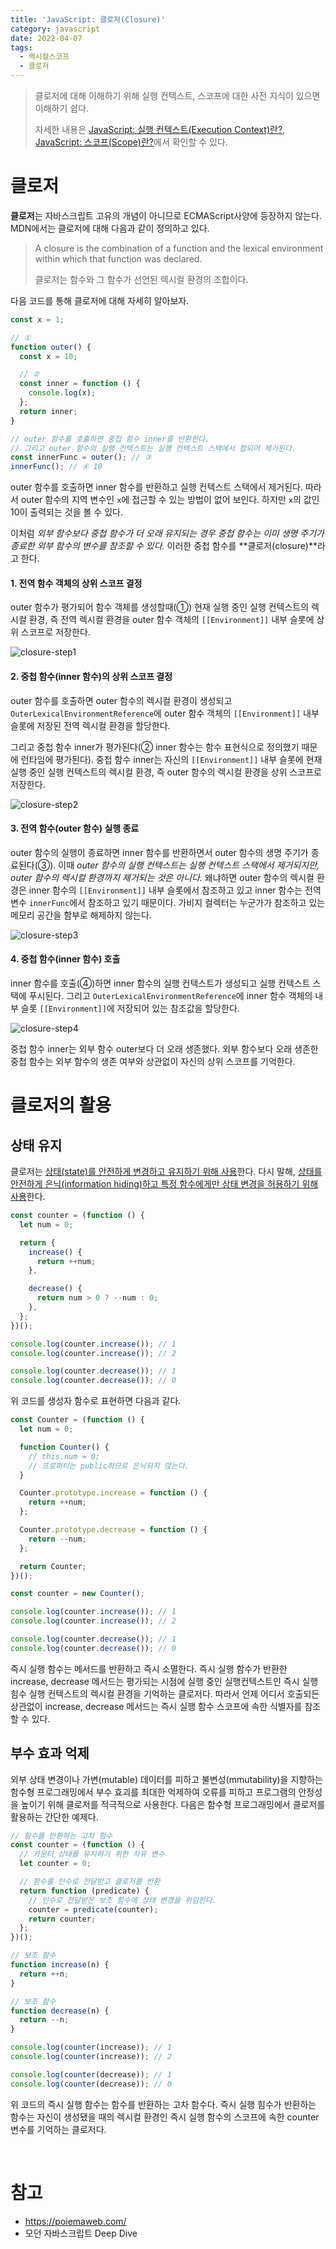 ```yaml
---
title: 'JavaScript: 클로저(Closure)'
category: javascript
date: 2022-04-07
tags:
  - 렉시컬스코프
  - 클로저
---
```


<blockquote variant="info">

클로저에 대해 이해하기 위해 실행 컨텍스트, 스코프에 대한 사전 지식이 있으면 이해하기 쉽다.

자세한 내용은 [JavaScript: 실행 컨텍스트(Execution Context)란?](https://chamdom.blog/execution-context/), [JavaScript: 스코프(Scope)란?](https://chamdom.blog/js-scope/)에서 확인할 수 있다.

</blockquote>

# 클로저

**클로저**는 자바스크립트 고유의 개념이 아니므로 ECMAScript사양에 등장하지 않는다. MDN에서는 클로저에 대해 다음과 같이 정의하고 있다.

> A closure is the combination of a function and the lexical environment within which that function was declared.
>
> 클로저는 함수와 그 함수가 선언된 렉시컬 환경의 조합이다.

다음 코드를 통해 클로저에 대해 자세히 알아보자.

```js
const x = 1;

// ①
function outer() {
  const x = 10;

  // ②
  const inner = function () {
    console.log(x);
  };
  return inner;
}

// outer 함수를 호출하면 중첩 함수 inner를 반환한다.
// 그리고 outer 함수의 실행 컨텍스트는 실행 컨텍스트 스택에서 팝되어 제거된다.
const innerFunc = outer(); // ③
innerFunc(); // ④ 10
```

outer 함수를 호출하면 inner 함수를 반환하고 실행 컨텍스트 스택에서 제거된다. 따라서 outer 함수의 지역 변수인 `x`에 접근할 수 있는 방법이 없어 보인다.
하지만 `x`의 값인 10이 출력되는 것을 볼 수 있다.

이처럼 _외부 함수보다 중첩 함수가 더 오래 유지되는 경우 중첩 함수는 이미 생명 주기가 종료한 외부 함수의 변수를 참조할 수 있다._ 이러한 중첩 함수를 **클로저(closure)**라고 한다.

#### 1. 전역 함수 객체의 상위 스코프 결정

outer 함수가 평가되어 함수 객체를 생성할때(①) 현재 실행 중인 실행 컨텍스트의 렉시컬 환경, 즉 전역 렉시컬 환경을 outer 함수 객체의 `[[Environment]]` 내부 슬롯에 상위 스코프로 저장한다.

![closure-step1](./image/closure-step1.png)

#### 2. 중첩 함수(inner 함수)의 상위 스코프 결정

outer 함수를 호출하면 outer 함수의 렉시컬 환경이 생성되고 `OuterLexicalEnvironmentReference`에 outer 함수 객체의 `[[Environment]]` 내부 슬롯에 저장된 전역 렉시컬 환경을 할당한다.

그리고 중첩 함수 inner가 평가된다(② inner 함수는 함수 표현식으로 정의했기 때문에 런타임에 평가된다).
중첩 함수 inner는 자신의 `[[Environment]]` 내부 슬롯에 현재 실행 중인 실행 컨텍스트의 렉시컬 환경, 즉 outer 함수의 렉시컬 환경을 상위 스코프로 저장한다.

![closure-step2](./image/closure-step2.png)

#### 3. 전역 함수(outer 함수) 실행 종료

outer 함수의 실행이 종료하면 inner 함수를 반환하면서 outer 함수의 생명 주기가 종료된다(③). 이때 _outer 함수의 실행 컨텍스트는 실행 컨텍스트 스택에서 제거되지만, outer 함수의 렉시컬 환경까지 제거되는 것은 아니다._
왜냐하면 outer 함수의 렉시컬 환경은 inner 함수의 `[[Environment]]` 내부 슬롯에서 참조하고 있고 inner 함수는 전역 변수 `innerFunc`에서 참조하고 있기 때문이다. 가비지 컬렉터는 누군가가 참조하고 있는 메모리 공간을 함부로 해제하지 않는다.

![closure-step3](./image/closure-step3.png)

#### 4. 중첩 함수(inner 함수) 호출

inner 함수를 호출(④)하면 inner 함수의 실행 컨텍스트가 생성되고 실행 컨텍스트 스택에 푸시된다. 그리고 `OuterLexicalEnvironmentReference`에 inner 함수 객체의 내부 슬롯 `[[Environment]]`에 저장되어 있는 참조값을 할당한다.

![closure-step4](./image/closure-step4.png)

중첩 함수 inner는 외부 함수 outer보다 더 오래 생존했다. 외부 함수보다 오래 생존한 중첩 함수는 외부 함수의 생존 여부와 상관없이 자신의 상위 스코프를 기억한다.

# 클로저의 활용

## 상태 유지

클로저는 <u>상태(state)를 안전하게 변경하고 유지하기 위해 사용</u>한다. 다시 말해, <u>상태를 안전하게 은닉(information hiding)하고 특정 함수에게만 상태 변경을 허용하기 위해 사용</u>한다.

```js
const counter = (function () {
  let num = 0;

  return {
    increase() {
      return ++num;
    },

    decrease() {
      return num > 0 ? --num : 0;
    },
  };
})();

console.log(counter.increase()); // 1
console.log(counter.increase()); // 2

console.log(counter.decrease()); // 1
console.log(counter.decrease()); // 0
```

위 코드를 생성자 함수로 표현하면 다음과 같다.

```js
const Counter = (function () {
  let num = 0;

  function Counter() {
    // this.num = 0;
    // 프로퍼티는 public하므로 은닉되지 않는다.
  }

  Counter.prototype.increase = function () {
    return ++num;
  };

  Counter.prototype.decrease = function () {
    return --num;
  };

  return Counter;
})();

const counter = new Counter();

console.log(counter.increase()); // 1
console.log(counter.increase()); // 2

console.log(counter.decrease()); // 1
console.log(counter.decrease()); // 0
```

즉시 실행 함수는 메서드를 반환하고 즉시 소멸한다. 즉시 실행 함수가 반환한 increase, decrease 메서드는 평가되는 시점에 실행 중인 실행컨텍스트인 즉시 실행 힘수 실행 컨텍스트의 렉시컬 환경을 기억하는 클로저다. 따라서 언제 어디서 호출되든 상관없이 increase, decrease 메서드는 즉시 실행 함수 스코프에 속한 식별자를 참조할 수 있다.

## 부수 효과 억제

외부 상태 변경이나 가변(mutable) 데이터를 피하고 불변성(mmutability)을 지향하는 함수형 프로그래밍에서 부수 효괴를 최대한 억제하여 오류를 피하고 프로그램의 안정성을 높이기 위해 클로저를 적극적으로 사용한다. 다음은 함수형 프로그래밍에서 클로저를 활용하는 간단한 예제다.

```js
// 함수를 반환하는 고차 함수
const counter = (function () {
  // 카운터 상태를 유지하기 위한 자유 변수
  let counter = 0;

  // 함수를 인수로 전달받고 클로저를 반환
  return function (predicate) {
    // 인수로 전달받은 보조 함수에 상태 변경을 위임한다.
    counter = predicate(counter);
    return counter;
  };
})();

// 보조 함수
function increase(n) {
  return ++n;
}

// 보조 함수
function decrease(n) {
  return --n;
}

console.log(counter(increase)); // 1
console.log(counter(increase)); // 2

console.log(counter(decrease)); // 1
console.log(counter(decrease)); // 0
```

위 코드의 즉시 실행 함수는 함수를 반환하는 고차 함수다. 즉시 실행 힘수가 반환하는 함수는 자신이 생성됐을 때의 렉시컬 환경인 즉시 실행 함수의 스코프에 속한 counter 변수를 기억하는 클로저다.

<br />

# 참고

- https://poiemaweb.com/
- 모던 자바스크립트 Deep Dive
